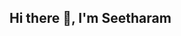 ##              Hi there 👋, I'm Seetharam

<!--
**Seetharamkoya/Seetharamkoya** is a ✨ _special_ ✨ repository because its `README.md` (this file) appears on your GitHub profile.

I livein Germany and workin on AWS DevOps



